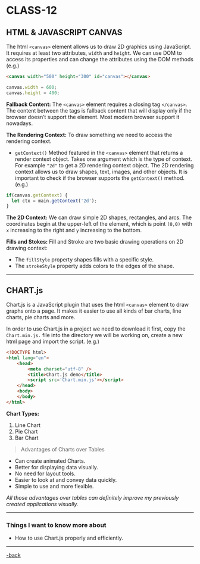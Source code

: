 # CLASS-12

## HTML & JAVASCRIPT CANVAS

The html `<canvas>` element allows us to draw 2D graphics using JavaScript. It requires at least two attributes, `width` and `height`. We can use DOM to access its properties and can change the attributes using the DOM methods (e.g.)

```html
<canvas width="500" height="300" id="canvas"></canvas>
```

```javascript
canvas.width = 600;
canvas.height = 400;
```

**Fallback Content:** The `<canvas>` element requires a closing tag `</canvas>`. The content between the tags is fallback content that will display only if the browser doesn’t support the element. Most modern browser support it nowadays.

**The Rendering Context:** To draw something we need to access the rendering context.

* `getContext()` Method featured in the `<canvas>` element that returns a render context object. Takes one argument which is the type of context. For example `"2d"` to get a 2D rendering context object. The 2D rendering context allows us to draw shapes, text, images, and other objects. It is important to check if the browser supports the `getContext()` method. (e.g.)

```JavaScript
if(canvas.getContext) {
  let ctx = main.getContext('2d');
}
```

**The 2D Context:** We can draw simple 2D shapes, rectangles, and arcs. The coordinates begin at the upper-left of the element, which is point `(0,0)` with `x` increasing to the right and `y` increasing to the bottom.

**Fills and Stokes:** Fill and Stroke are two basic drawing operations on 2D drawing context:

* The `fillStyle` property shapes fills with a specific style.
* The `strokeStyle` property adds colors to the edges of the shape.

***

## CHART.js

Chart.js is a JavaScript plugin that uses the html `<canvas>` element to draw graphs onto a page. It makes it easier to use all kinds of bar charts, line charts, pie charts and more.

In order to use Chart.js in a project we need to download it first, copy the `Chart.min.js.` file into the directory we will be working on, create a new html page and import the script. (e.g.)

```html
<!DOCTYPE html>
<html lang="en">
    <head>
        <meta charset="utf-8" />
        <title>Chart.js demo</title>
        <script src='Chart.min.js'></script>
    </head>
    <body>
    </body>
</html>
```

**Chart Types:**
  
  1. Line Chart
  2. Pie Chart
  3. Bar Chart

> Advantages of Charts over Tables

* Can create animated Charts.
* Better for displaying data visually.
* No need for layout tools.
* Easier to look at and convey data quickly.
* Simple to use and more flexible.

*All those advantages over tables can definitely improve my previously created applications visually.*

***

### Things I want to know more about

* How to use Chart.js properly and efficiently. 

***

[-back](https://alexriverau.github.io/reading-notes/)
